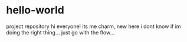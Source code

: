 # hello-world
project repository
hi everyone!
its me charm, new here i dont know if im doing the right thing...
just go with the flow...
